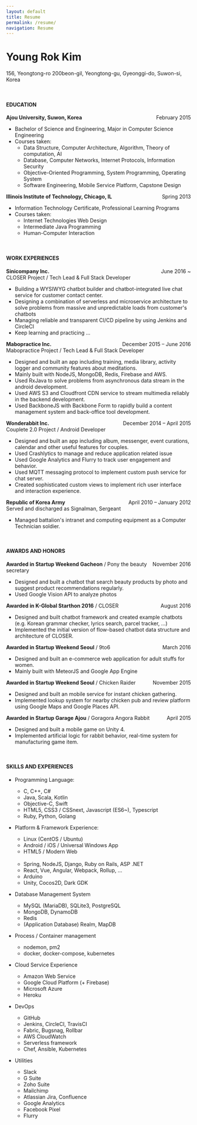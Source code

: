 ```yaml
---
layout: default
title: Resume
permalink: /resume/
navigation: Resume
---
```


# Young Rok Kim
156, Yeongtong-ro 200beon-gil, Yeongtong-gu, Gyeonggi-do, Suwon-si, Korea


<br>

#### EDUCATION

**Ajou University, Suwon, Korea** <span style="float: right">February 2015</span>

- Bachelor of Science and Engineering, Major in Computer Science Engineering
- Courses taken:
  * Data Structure, Computer Architecture, Algorithm, Theory of computation, AI
  * Database, Computer Networks, Internet Protocols, Information Security
  * Objective-Oriented Programming, System Programming, Operating System
  * Software Engineering, Mobile Service Platform, Capstone Design

**Illinois Institute of Technology, Chicago, IL** <span style="float: right">Spring 2013</span>

- Information Technology Certificate, Professional Learning Programs
- Courses taken: 
  * Internet Technologies Web Design
  * Intermediate Java Programming
  * Human-Computer Interaction
   
<br>

#### WORK EXPERIENCES

<span style="float: right">June 2016 ~</span>
**Sinicompany Inc.**  
CLOSER Project / Tech Lead & Full Stack Developer
- Building a WYSIWYG chatbot builder and chatbot-integrated live chat service for customer contact center.
- Designing a combination of serverless and microservice architecture to solve problems from massive and unpredictable loads from customer's chatbots 
- Managing reliable and transparent CI/CD pipeline by using Jenkins and CircleCI
- Keep learning and practicing ...

<span style="float: right">December 2015 – June 2016</span>
**Mabopractice Inc.**  
Mabopractice Project / Tech Lead & Full Stack Developer

- Designed and built an app including training, media library, activity logger and community features about meditations.
- Mainly built with NodeJS, MongoDB, Redis, Firebase and AWS.
- Used RxJava to solve problems from asynchronous data stream in the android development.
- Used AWS S3 and Cloudfront CDN service to stream multimedia reliably in the backend development.
- Used BackboneJS with Backbone Form to rapidly build a content management system and back-office tool development.

<span style="float: right">December 2014 – April 2015</span>
**Wonderabbit Inc.**  
Couplete 2.0 Project / Android Developer

- Designed and built an app including album, messenger, event curations, calendar and other useful features for couples. 
- Used Crashlytics to manage and reduce application related issue
- Used Google Analytics and Flurry to track user engagement and behavior.
- Used MQTT messaging protocol to implement custom push service for chat server.
- Created sophisticated custom views to implement rich user interface and  interaction experience.


<span style="float: right">April 2010 – January 2012</span>
**Republic of Korea Army**  
Served and discharged as Signalman, Sergeant

-  Managed battalion's intranet and computing equipment as a Computer Technician soldier.

<br>

#### AWARDS AND HONORS


<span style="float: right">November 2016</span>
**Awarded in Startup Weekend Gacheon** / Pony the beauty secretary

- Designed and built a chatbot that search beauty products by photo and suggest product recommendations regularly.
- Used Google Vision API to analyze photos

<span style="float: right">August 2016</span>
**Awarded in K-Global Starthon 2016** / CLOSER

- Designed and built chatbot framework and created example chatbots  
  (e.g. Korean grammar checker, lyrics search, parcel tracker, ...)
- Implemented the initial version of flow-based chatbot data structure and architecture of CLOSER.


<span style="float: right">March 2016</span>
**Awarded in Startup Weekend Seoul** / 9to6

- Designed and built an e-commerce web application for adult stuffs for women.
- Mainly built with MeteorJS and Google App Engine


<span style="float: right">November 2015</span>
**Awarded in Startup Weekend Seoul** / Chicken Raider

- Designed and built an mobile service for instant chicken gathering.
- Implemented lookup system for nearby chicken pub and review platform using Google Maps and Google Places API.

<span style="float: right">April 2015</span>
**Awarded in Startup Garage Ajou** / Goragora Angora Rabbit

- Designed and built a mobile game on Unity 4.
- Implemented artificial logic for rabbit behavior, real-time system for manufacturing game item.


<br>

#### SKILLS AND EXPERIENCES

- Programming Language:

  * C, C++, C# 
  * Java, Scala, Kotlin
  * Objective-C, Swift
  * HTML5, CSS3 / CSSnext, Javascript (ES6~), Typescript
  * Ruby, Python, Golang

- Platform &amp; Framework Experience:

  * Linux (CentOS / Ubuntu)
  * Android / iOS / Universal Windows App
  * HTML5 / Modern Web  <br/><br/>
  * Spring, NodeJS, Django, Ruby on Rails, ASP .NET
  * React, Vue, Angular, Webpack, Rollup, ...
  * Arduino
  * Unity, Cocos2D, Dark GDK

- Database Management System

  * MySQL (MariaDB), SQLite3, PostgreSQL
  * MongoDB, DynamoDB
  * Redis
  * (Application Database) Realm, MapDB  

- Process / Container management
  * nodemon, pm2
  * docker, docker-compose, kubernetes

- Cloud Service Experience

  * Amazon Web Service
  * Google Cloud Platform (+ Firebase)
  * Microsoft Azure
  * Heroku

- DevOps

  * GitHub
  * Jenkins, CircleCI, TravisCI
  * Fabric, Bugsnag, Rollbar
  * AWS CloudWatch 
  * Serverless framework
  * Chef, Ansible, Kubernetes

- Utilities

  * Slack
  * G Suite
  * Zoho Suite
  * Mailchimp
  * Atlassian Jira, Confluence
  * Google Analytics
  * Facebook Pixel
  * Flurry
